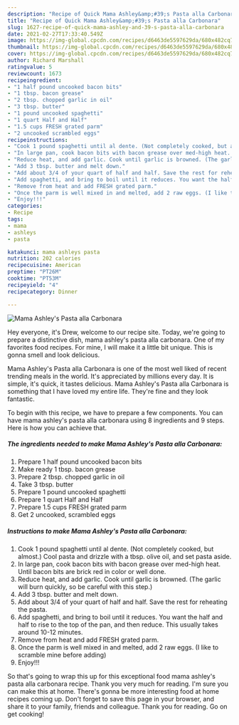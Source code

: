 ```yaml
---
description: "Recipe of Quick Mama Ashley&amp;#39;s Pasta alla Carbonara"
title: "Recipe of Quick Mama Ashley&amp;#39;s Pasta alla Carbonara"
slug: 1627-recipe-of-quick-mama-ashley-and-39-s-pasta-alla-carbonara
date: 2021-02-27T17:33:40.549Z
image: https://img-global.cpcdn.com/recipes/d6463de5597629da/680x482cq70/mama-ashleys-pasta-alla-carbonara-recipe-main-photo.jpg
thumbnail: https://img-global.cpcdn.com/recipes/d6463de5597629da/680x482cq70/mama-ashleys-pasta-alla-carbonara-recipe-main-photo.jpg
cover: https://img-global.cpcdn.com/recipes/d6463de5597629da/680x482cq70/mama-ashleys-pasta-alla-carbonara-recipe-main-photo.jpg
author: Richard Marshall
ratingvalue: 5
reviewcount: 1673
recipeingredient:
- "1 half pound uncooked bacon bits"
- "1 tbsp. bacon grease"
- "2 tbsp. chopped garlic in oil"
- "3 tbsp. butter"
- "1 pound uncooked spaghetti"
- "1 quart Half and Half"
- "1.5 cups FRESH grated parm"
- "2 uncooked scrambled eggs"
recipeinstructions:
- "Cook 1 pound spaghetti until al dente. (Not completely cooked, but almost.) Cool pasta and drizzle with a tbsp. olive oil, and set pasta aside."
- "In large pan, cook bacon bits with bacon grease over med-high heat. Until bacon bits are brick red in color or well done."
- "Reduce heat, and add garlic. Cook until garlic is browned. (The garlic will burn quickly, so be careful with this step.)"
- "Add 3 tbsp. butter and melt down."
- "Add about 3/4 of your quart of half and half. Save the rest for reheating the pasta."
- "Add spaghetti, and bring to boil until it reduces. You want the half and half to rise to the top of the pan, and then reduce. This usually takes around 10-12 minutes."
- "Remove from heat and add FRESH grated parm."
- "Once the parm is well mixed in and melted, add 2 raw eggs. (I like to scramble mine before adding)"
- "Enjoy!!!"
categories:
- Recipe
tags:
- mama
- ashleys
- pasta

katakunci: mama ashleys pasta 
nutrition: 202 calories
recipecuisine: American
preptime: "PT26M"
cooktime: "PT53M"
recipeyield: "4"
recipecategory: Dinner

---
```



![Mama Ashley&#39;s Pasta alla Carbonara](https://img-global.cpcdn.com/recipes/d6463de5597629da/680x482cq70/mama-ashleys-pasta-alla-carbonara-recipe-main-photo.jpg)

Hey everyone, it's Drew, welcome to our recipe site. Today, we're going to prepare a distinctive dish, mama ashley&#39;s pasta alla carbonara. One of my favorites food recipes. For mine, I will make it a little bit unique. This is gonna smell and look delicious.

Mama Ashley&#39;s Pasta alla Carbonara is one of the most well liked of recent trending meals in the world. It's appreciated by millions every day. It is simple, it's quick, it tastes delicious. Mama Ashley&#39;s Pasta alla Carbonara is something that I have loved my entire life. They're fine and they look fantastic.




To begin with this recipe, we have to prepare a few components. You can have mama ashley&#39;s pasta alla carbonara using 8 ingredients and 9 steps. Here is how you can achieve that.

<!--inarticleads1-->

##### The ingredients needed to make Mama Ashley&#39;s Pasta alla Carbonara:

1. Prepare 1 half pound uncooked bacon bits
1. Make ready 1 tbsp. bacon grease
1. Prepare 2 tbsp. chopped garlic in oil
1. Take 3 tbsp. butter
1. Prepare 1 pound uncooked spaghetti
1. Prepare 1 quart Half and Half
1. Prepare 1.5 cups FRESH grated parm
1. Get 2 uncooked, scrambled eggs




<!--inarticleads2-->

##### Instructions to make Mama Ashley&#39;s Pasta alla Carbonara:

1. Cook 1 pound spaghetti until al dente. (Not completely cooked, but almost.) Cool pasta and drizzle with a tbsp. olive oil, and set pasta aside.
1. In large pan, cook bacon bits with bacon grease over med-high heat. Until bacon bits are brick red in color or well done.
1. Reduce heat, and add garlic. Cook until garlic is browned. (The garlic will burn quickly, so be careful with this step.)
1. Add 3 tbsp. butter and melt down.
1. Add about 3/4 of your quart of half and half. Save the rest for reheating the pasta.
1. Add spaghetti, and bring to boil until it reduces. You want the half and half to rise to the top of the pan, and then reduce. This usually takes around 10-12 minutes.
1. Remove from heat and add FRESH grated parm.
1. Once the parm is well mixed in and melted, add 2 raw eggs. (I like to scramble mine before adding)
1. Enjoy!!!




So that's going to wrap this up for this exceptional food mama ashley&#39;s pasta alla carbonara recipe. Thank you very much for reading. I'm sure you can make this at home. There's gonna be more interesting food at home recipes coming up. Don't forget to save this page in your browser, and share it to your family, friends and colleague. Thank you for reading. Go on get cooking!
